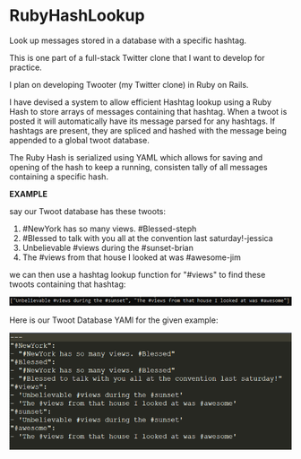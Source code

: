 # RubyHashLookup
Look up messages stored in a database with a specific hashtag.

This is one part of a full-stack Twitter clone that I want to develop for practice.

I plan on developing Twooter (my Twitter clone) in Ruby on Rails.

I have devised a system to allow efficient Hashtag lookup using a Ruby Hash to store arrays of messages containing that hashtag.
When a twoot is posted it will automatically have its message parsed for any hashtags. If hashtags are present, they are spliced and hashed with the message being appended
to a global twoot database.

The Ruby Hash is serialized using YAML which allows for saving and opening of the hash to keep a running, consisten tally of all messages containing
a specific hash.

**EXAMPLE**

say our Twoot database has these twoots:
1) #NewYork has so many views. #Blessed-steph
2) #Blessed to talk with you all at the convention last saturday!-jessica
3) Unbelievable #views during the #sunset-brian
4) The #views from that house I looked at was #awesome-jim

we can then use a hashtag lookup function for "#views" to find these twoots containing that hashtag:

![](hashtagLookupPNG.png)

Here is our Twoot Database YAMl for the given example:

![](twootBasePNG.png)

